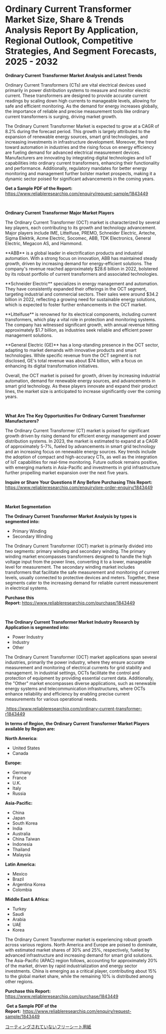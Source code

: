 <p><h1>Ordinary Current Transformer Market Size, Share & Trends Analysis Report By Application, Regional Outlook, Competitive Strategies, And Segment Forecasts, 2025 - 2032</h1></p><p><strong>Ordinary Current Transformer Market Analysis and Latest Trends</strong></p>
<p><p>Ordinary Current Transformers (CTs) are vital electrical devices used primarily in power distribution systems to measure and monitor electric current. These transformers are designed to provide accurate current readings by scaling down high currents to manageable levels, allowing for safe and efficient monitoring. As the demand for energy increases globally, the importance of reliable and precise measurement tools like ordinary current transformers is surging, driving market growth.</p><p>The Ordinary Current Transformer Market is expected to grow at a CAGR of 8.2% during the forecast period. This growth is largely attributed to the expansion of renewable energy sources, smart grid technologies, and increasing investments in infrastructure development. Moreover, the trend toward automation in industries and the rising focus on energy efficiency are fueling demand for advanced electrical measurement devices. Manufacturers are innovating by integrating digital technologies and IoT capabilities into ordinary current transformers, enhancing their functionality and performance. Additionally, regulatory mandates for better energy monitoring and management further bolster market prospects, making it a dynamic sector poised for significant advancements in the coming years.</p></p>
<p><strong>Get a Sample PDF of the Report:&nbsp;</strong> <a href="https://www.reliableresearchiq.com/enquiry/request-sample/1843449?utm_campaign=1082&utm_medium=2&utm_source=Github&utm_content=ia&utm_term=14022025&utm_id=ordinary-current-transformer">https://www.reliableresearchiq.com/enquiry/request-sample/1843449</a></p>
<p>&nbsp;</p>
<p><strong>Ordinary Current Transformer Major Market Players</strong></p>
<p><p>The Ordinary Current Transformer (OCT) market is characterized by several key players, each contributing to its growth and technology advancement. Major players include IME, Littelfuse, PREMO, Schneider Electric, Arteche, Sigma Elektrik, Acme Electric, Socomec, ABB, TDK Electronics, General Electric, Megacon AS, and Hammond.</p><p>**ABB** is a global leader in electrification products and industrial automation. With a strong focus on innovation, ABB has maintained steady growth, driven by increasing demand for energy-efficient solutions. The company's revenue reached approximately $28.6 billion in 2022, bolstered by its robust portfolio of current transformers and associated technologies.</p><p>**Schneider Electric** specializes in energy management and automation. They have consistently expanded their offerings in the OCT segment, targeting industrial and commercial sectors. Their sales were around $34.2 billion in 2022, reflecting a growing need for sustainable energy solutions, which is expected to foster further enhancements in the OCT market.</p><p>**Littelfuse** is renowned for its electrical components, including current transformers, which play a vital role in protection and monitoring systems. The company has witnessed significant growth, with annual revenue hitting approximately $1.7 billion, as industries seek reliable and efficient power management solutions.</p><p>**General Electric (GE)** has a long-standing presence in the OCT sector, adapting to market demands with innovative products and smart technologies. While specific revenue from the OCT segment is not disclosed, GE's total revenue was about $74 billion, with a focus on enhancing its digital transformation initiatives.</p><p>Overall, the OCT market is poised for growth, driven by increasing industrial automation, demand for renewable energy sources, and advancements in smart grid technology. As these players innovate and expand their product lines, the market size is anticipated to increase significantly over the coming years.</p></p>
<p>&nbsp;</p>
<p><strong>What Are The Key Opportunities For Ordinary Current Transformer Manufacturers?</strong></p>
<p><p>The Ordinary Current Transformer (CT) market is poised for significant growth driven by rising demand for efficient energy management and power distribution systems. In 2023, the market is estimated to expand at a CAGR of approximately 5-7%, fueled by advancements in smart grid technology and an increasing focus on renewable energy sources. Key trends include the adoption of compact and high-accuracy CTs, as well as the integration of IoT capabilities for real-time monitoring. Future outlook remains positive, with emerging markets in Asia-Pacific and investments in grid infrastructure further propelling market expansion over the next five years.</p></p>
<p><strong>Inquire or Share Your Questions If Any Before Purchasing This Report:</strong> <a href="https://www.reliableresearchiq.com/enquiry/pre-order-enquiry/1843449?utm_campaign=1082&utm_medium=2&utm_source=Github&utm_content=ia&utm_term=14022025&utm_id=ordinary-current-transformer">https://www.reliableresearchiq.com/enquiry/pre-order-enquiry/1843449</a></p>
<p>&nbsp;</p>
<p><strong>Market Segmentation</strong></p>
<p><strong>The Ordinary Current Transformer Market Analysis by types is segmented into:</strong></p>
<p><ul><li>Primary Winding</li><li>Secondary Winding</li></ul></p>
<p><p>The Ordinary Current Transformer (OCT) market is primarily divided into two segments: primary winding and secondary winding. The primary winding market encompasses transformers designed to handle the high voltage input from the power lines, converting it to a lower, manageable level for measurement. The secondary winding market includes transformers that facilitate the safe measurement and monitoring of current levels, usually connected to protective devices and meters. Together, these segments cater to the increasing demand for reliable current measurement in electrical systems.</p></p>
<p><strong>Purchase this Report:&nbsp;</strong><a href="https://www.reliableresearchiq.com/purchase/1843449?utm_campaign=1082&utm_medium=2&utm_source=Github&utm_content=ia&utm_term=14022025&utm_id=ordinary-current-transformer">https://www.reliableresearchiq.com/purchase/1843449</a></p>
<p>&nbsp;</p>
<p><strong>The Ordinary Current Transformer Market Industry Research by Application is segmented into:</strong></p>
<p><ul><li>Power Industry</li><li>Industry</li><li>Other</li></ul></p>
<p><p>The Ordinary Current Transformer (OCT) market applications span several industries, primarily the power industry, where they ensure accurate measurement and monitoring of electrical currents for grid stability and management. In industrial settings, OCTs facilitate the control and protection of equipment by providing essential current data. Additionally, the "Other" market encompasses diverse applications, such as renewable energy systems and telecommunication infrastructures, where OCTs enhance reliability and efficiency by enabling precise current measurements for various operational needs.</p></p>
<p><a href="https://www.reliableresearchiq.com/ordinary-current-transformer-r1843449?utm_campaign=1082&utm_medium=2&utm_source=Github&utm_content=ia&utm_term=14022025&utm_id=ordinary-current-transformer">&nbsp;https://www.reliableresearchiq.com/ordinary-current-transformer-r1843449</a></p>
<p><strong>In terms of Region, the Ordinary Current Transformer Market Players available by Region are:</strong></p>
<p>
    <p> <strong> North America: </strong>
        <ul>
            <li>United States</li>
            <li>Canada</li>
        </ul>
        </p> 
    <p> <strong> Europe: </strong>
        <ul>
            <li>Germany</li>
            <li>France</li>
            <li>U.K.</li>
            <li>Italy</li>
            <li>Russia</li>
        </ul>
        </p> 
    <p> <strong> Asia-Pacific: </strong>
        <ul>
            <li>China</li>
            <li>Japan</li>
            <li>South Korea</li>
            <li>India</li>
            <li>Australia</li>
            <li>China Taiwan</li>
            <li>Indonesia</li>
            <li>Thailand</li>
            <li>Malaysia</li>
        </ul>
        </p> 
    <p> <strong> Latin America: </strong>
        <ul>
            <li>Mexico</li>
            <li>Brazil</li>
            <li>Argentina Korea</li>
            <li>Colombia</li>
        </ul>
        </p> 
    <p> <strong> Middle East & Africa: </strong>
        <ul>
            <li>Turkey</li>
            <li>Saudi</li>
            <li>Arabia</li>
            <li>UAE</li>
            <li>Korea</li>
        </ul>
    </p>
    </p>
<p><p>The Ordinary Current Transformer market is experiencing robust growth across various regions. North America and Europe are poised to dominate, with estimated market shares of 30% and 25%, respectively, fueled by advanced infrastructure and increasing demand for smart grid solutions. The Asia-Pacific (APAC) region follows, accounting for approximately 20% of the market, driven by rapid industrialization and energy sector investments. China is emerging as a critical player, contributing about 15% to the global market share, while the remaining 10% is distributed among other regions.</p></p>
<p><strong>Purchase this Report: </strong><a href="https://www.reliableresearchiq.com/purchase/1843449?utm_campaign=1082&utm_medium=2&utm_source=Github&utm_content=ia&utm_term=14022025&utm_id=ordinary-current-transformer">https://www.reliableresearchiq.com/purchase/1843449</a></p>
<p>&nbsp;<strong>Get a Sample PDF of the Report:&nbsp;&nbsp;</strong><a href="https://www.reliableresearchiq.com/enquiry/request-sample/1843449?utm_campaign=1082&utm_medium=2&utm_source=Github&utm_content=ia&utm_term=14022025&utm_id=ordinary-current-transformer">https://www.reliableresearchiq.com/enquiry/request-sample/1843449</a></p>
<p><strong></strong></p>
<p><p><a href="https://github.com/lababdou/Market-Research-Report-List-6/blob/main/422518936782.md?utm_campaign=1082&utm_medium=2&utm_source=Github&utm_content=ia&utm_term=14022025&utm_id=ordinary-current-transformer">コーティングされていないフリーシート用紙</a></p></p>
